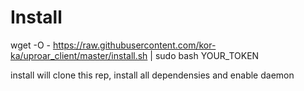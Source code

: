 # Install
wget -O - https://raw.githubusercontent.com/kor-ka/uproar_client/master/install.sh | sudo bash YOUR_TOKEN

install will clone this rep, install all dependensies and enable daemon
